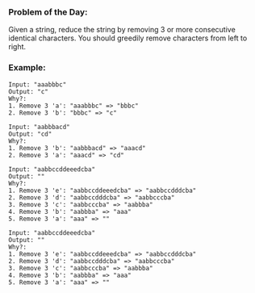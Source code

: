 ### Problem of the Day:
Given a string, reduce the string by removing 3 or more consecutive identical characters. You should greedily remove characters from left to right.

### Example:
```text
Input: "aaabbbc"
Output: "c"
Why?:
1. Remove 3 'a': "aaabbbc" => "bbbc"
2. Remove 3 'b': "bbbc" => "c"

Input: "aabbbacd"
Output: "cd"
Why?:
1. Remove 3 'b': "aabbbacd" => "aaacd"
2. Remove 3 'a': "aaacd" => "cd"

Input: "aabbccddeeedcba"
Output: ""
Why?:
1. Remove 3 'e': "aabbccddeeedcba" => "aabbccdddcba"
2. Remove 3 'd': "aabbccdddcba" => "aabbcccba"
3. Remove 3 'c': "aabbcccba" => "aabbba"
4. Remove 3 'b': "aabbba" => "aaa"
5. Remove 3 'a': "aaa" => ""

Input: "aabbccddeeedcba"
Output: ""
Why?:
1. Remove 3 'e': "aabbccddeeedcba" => "aabbccdddcba"
2. Remove 3 'd': "aabbccdddcba" => "aabbcccba"
3. Remove 3 'c': "aabbcccba" => "aabbba"
4. Remove 3 'b': "aabbba" => "aaa"
5. Remove 3 'a': "aaa" => ""
```
